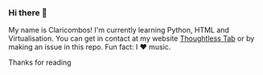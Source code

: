 ### Hi there 👋

My name is Claricombos!
I'm currently learning Python, HTML and Virtualisation.
You can get in contact at my website [Thoughtless Tab](thoughtlesstab.000webhostapp.com) or by making an issue in this repo.
Fun fact: I ❤️ music.

Thanks for reading

<!--
**claricombos/claricombos** is a ✨ _special_ ✨ repository because its `README.md` (this file) appears on your GitHub profile.

Here are some ideas to get you started:

- 🔭 I’m currently working on ...
- 🌱 I’m currently learning ...
- 👯 I’m looking to collaborate on ...
- 🤔 I’m looking for help with ...
- 💬 Ask me about ...
- 📫 How to reach me: ...
- 😄 Pronouns: ...
- ⚡ Fun fact: ...
-->
